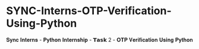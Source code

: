 # SYNC-Interns-OTP-Verification-Using-Python
𝐒𝐲𝐧𝐜 𝐈𝐧𝐭𝐞𝐫𝐧𝐬 - 𝐏𝐲𝐭𝐡𝐨𝐧 𝐈𝐧𝐭𝐞𝐫𝐧𝐬𝐡𝐢𝐩 - 𝗧𝗮𝘀𝗸 2 - 𝐎𝐓𝐏 𝐕𝐞𝐫𝐢𝐟𝐢𝐜𝐚𝐭𝐢𝐨𝐧 𝐔𝐬𝐢𝐧𝐠 𝐏𝐲𝐭𝐡𝐨𝐧
